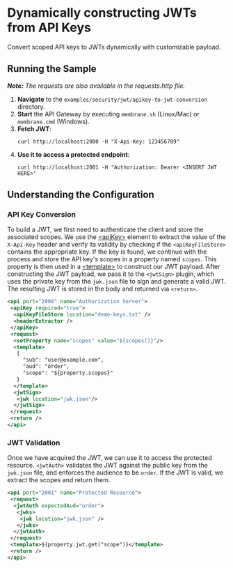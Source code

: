 # Dynamically constructing JWTs from API Keys

Convert scoped API keys to JWTs dynamically with customizable payload.

## Running the Sample
***Note:*** *The requests are also available in the requests.http file.*

1. **Navigate** to the `examples/security/jwt/apikey-to-jwt-conversion` directory.
2. **Start** the API Gateway by executing `membrane.sh` (Linux/Mac) or `membrane.cmd` (Windows).
3. **Fetch JWT**:
   ```
   curl http://localhost:2000 -H "X-Api-Key: 123456789"
   ```
4. **Use it to access a protected endpoint**:
   ```
   curl http://localhost:2001 -H "Authorization: Bearer <INSERT JWT HERE>"
   ```
## Understanding the Configuration

### API Key Conversion

To build a JWT, we first need to authenticate the client and store the associated scopes. 
We use the [\<apiKey\>](../../api-key/rbac/README.md) element to extract the value of the `X-Api-Key` header and verify its validity by checking if the `<apiKeyFileStore>` contains the appropriate key. 
If the key is found, we continue with the process and store the API key's scopes in a property named `scopes`.
This property is then used in a [\<template\>](../../../template/json/README.md) to construct our JWT payload. 
After constructing the JWT payload, we pass it to the `<jwtSign>` plugin, which uses the private key from the `jwk.json` file to sign and generate a valid JWT. 
The resulting JWT is stored in the body and returned via `<return>`.

```xml
<api port="2000" name="Authorization Server">
 <apiKey required="true">
  <apiKeyFileStore location="demo-keys.txt" />
  <headerExtractor />
 </apiKey>
 <request>
  <setProperty name="scopes" value="${scopes()}"/>
  <template>
   {
     "sub": "user@example.com", 
     "aud": "order", 
     "scope": "${property.scopes}"
   }
  </template>
  <jwtSign>
   <jwk location="jwk.json"/>
  </jwtSign>
 </request>
 <return />
</api>
```

### JWT Validation

Once we have acquired the JWT, we can use it to access the protected resource. 
`<jwtAuth>` validates the JWT against the public key from the `jwk.json` file, and enforces the audience to be `order`. 
If the JWT is valid, we extract the scopes and return them.

```xml
<api port="2001" name="Protected Resource">
 <request>
  <jwtAuth expectedAud="order">
   <jwks>
    <jwk location="jwk.json" />
   </jwks>
  </jwtAuth>
 </request>
 <template>${property.jwt.get("scope")}</template>
 <return />
</api>
```